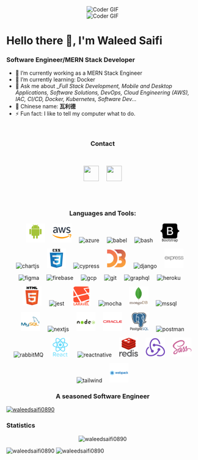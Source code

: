 

<p align="center">
  <img alt="Coder GIF" height=250 width=350 src="https://magiccopy.xyz/assets/images/hadder.gif" />
  <br>
  <img alt="Coder GIF" height=250 width=350 src="https://images.squarespace-cdn.com/content/v1/5769fc401b631bab1addb2ab/1541580611624-TE64QGKRJG8SWAIUS7NS/ke17ZwdGBToddI8pDm48kPoswlzjSVMM-SxOp7CV59BZw-zPPgdn4jUwVcJE1ZvWQUxwkmyExglNqGp0IvTJZamWLI2zvYWH8K3-s_4yszcp2ryTI0HqTOaaUohrI8PI6FXy8c9PWtBlqAVlUS5izpdcIXDZqDYvprRqZ29Pw0o/coding-freak.gif" />
</p>





# Hello there 👋, I'm Waleed Saifi

### Software Engineer/MERN Stack Developer

- 🔭 I’m currently working as a MERN Stack Engineer 
- 🌱 I’m currently learning: Docker
- 💬 Ask me about __Full Stack Development, Mobile and Desktop Applications, Software Solutions, DevOps, Cloud Engineering (AWS), IAC, CI/CD, Docker, Kubernetes, Software Dev..._
- 🧧 Chinese name: __瓦利德__
- ⚡ Fun fact: I like to tell my computer what to do.

<br/>








<h3 align="center">Contact</h3>
<br>
<p align="center">
<a href="https://twitter.com/WaleedSaifi34"><img src="https://www.vectorlogo.zone/logos/twitter/twitter-icon.svg" width="40" height="40"/></a>&nbsp;&nbsp;&nbsp;&nbsp;
<a href="https://www.linkedin.com/in/javascript-web-developer/"><img src="https://www.vectorlogo.zone/logos/linkedin/linkedin-icon.svg" width="40" height="40"/></a>
</p>

<br>
<br>


<h3 align="center">Languages and Tools:</h3>
<p align="center">
    <img src="https://raw.githubusercontent.com/devicons/devicon/master/icons/android/android-original-wordmark.svg" alt="android"  height="50">&nbsp;&nbsp;&nbsp;&nbsp;
    <img src="https://raw.githubusercontent.com/devicons/devicon/master/icons/amazonwebservices/amazonwebservices-original-wordmark.svg" alt="aws"  height="50">&nbsp;&nbsp;&nbsp;&nbsp;
    <img src="https://www.vectorlogo.zone/logos/microsoft_azure/microsoft_azure-icon.svg" alt="azure" height="50">&nbsp;&nbsp;&nbsp;&nbsp;
    <img src="https://www.vectorlogo.zone/logos/babeljs/babeljs-icon.svg" alt="babel"  height="50">&nbsp;&nbsp;&nbsp;&nbsp;
    <img src="https://www.vectorlogo.zone/logos/gnu_bash/gnu_bash-icon.svg" alt="bash"  height="50">&nbsp;&nbsp;&nbsp;&nbsp;
    <img src="https://raw.githubusercontent.com/devicons/devicon/master/icons/bootstrap/bootstrap-plain-wordmark.svg" alt="bootstrap"  height="50">
</p>
<p align="center">
    <img src="https://www.chartjs.org/media/logo-title.svg" alt="chartjs" height="50">&nbsp;&nbsp;&nbsp;&nbsp;
    <img src="https://raw.githubusercontent.com/devicons/devicon/master/icons/css3/css3-original-wordmark.svg" alt="css3"  height="50">&nbsp;&nbsp;&nbsp;&nbsp;
    <img src="https://raw.githubusercontent.com/simple-icons/simple-icons/6e46ec1fc23b60c8fd0d2f2ff46db82e16dbd75f/icons/cypress.svg" alt="cypress"  height="50">&nbsp;&nbsp;&nbsp;&nbsp;
    <img src="https://raw.githubusercontent.com/devicons/devicon/master/icons/d3js/d3js-original.svg" alt="d3js"  height="50">&nbsp;&nbsp;&nbsp;&nbsp;
    <img src="https://cdn.worldvectorlogo.com/logos/django.svg" alt="django" height="50">&nbsp;&nbsp;&nbsp;&nbsp;
    <img src="https://raw.githubusercontent.com/devicons/devicon/master/icons/express/express-original-wordmark.svg" alt="express"  height="50">&nbsp;&nbsp;&nbsp;&nbsp;
</p>
<p align="center">
    <img src="https://www.vectorlogo.zone/logos/figma/figma-icon.svg" alt="figma" height="50">&nbsp;&nbsp;&nbsp;&nbsp;
    <img src="https://www.vectorlogo.zone/logos/firebase/firebase-icon.svg" alt="firebase" height="50">&nbsp;&nbsp;&nbsp;&nbsp;
    <img src="https://www.vectorlogo.zone/logos/google_cloud/google_cloud-icon.svg" alt="gcp" height="50">&nbsp;&nbsp;&nbsp;&nbsp;
    <img src="https://www.vectorlogo.zone/logos/git-scm/git-scm-icon.svg" alt="git"  height="50">&nbsp;&nbsp;&nbsp;&nbsp;
    <img src="https://www.vectorlogo.zone/logos/graphql/graphql-icon.svg" alt="graphql" height="50">&nbsp;&nbsp;&nbsp;&nbsp;
    <img src="https://www.vectorlogo.zone/logos/heroku/heroku-icon.svg" alt="heroku" height="50">&nbsp;&nbsp;&nbsp;&nbsp;
</p>
<p align="center">
    <img src="https://raw.githubusercontent.com/devicons/devicon/master/icons/html5/html5-original-wordmark.svg" alt="html5" height="50">&nbsp;&nbsp;&nbsp;&nbsp;
    <img src="https://www.vectorlogo.zone/logos/jestjsio/jestjsio-icon.svg" alt="jest"  height="50">&nbsp;&nbsp;&nbsp;&nbsp;
    <img src="https://raw.githubusercontent.com/devicons/devicon/master/icons/laravel/laravel-plain-wordmark.svg" alt="laravel" height="50">&nbsp;&nbsp;&nbsp;&nbsp;
    <img src="https://www.vectorlogo.zone/logos/mochajs/mochajs-icon.svg" alt="mocha"  height="50">&nbsp;&nbsp;&nbsp;&nbsp;
    <img src="https://raw.githubusercontent.com/devicons/devicon/master/icons/mongodb/mongodb-original-wordmark.svg" alt="mongodb"  height="50">&nbsp;&nbsp;&nbsp;&nbsp;
    <img src="https://www.svgrepo.com/show/303229/microsoft-sql-server-logo.svg" alt="mssql" height="50">&nbsp;&nbsp;&nbsp;&nbsp;
</p>
<p align="center">
    <img src="https://raw.githubusercontent.com/devicons/devicon/master/icons/mysql/mysql-original-wordmark.svg" alt="mysql" height="50">&nbsp;&nbsp;&nbsp;&nbsp;
    <img src="https://cdn.worldvectorlogo.com/logos/nextjs-2.svg" alt="nextjs"  height="50">&nbsp;&nbsp;&nbsp;&nbsp;
    <img src="https://raw.githubusercontent.com/devicons/devicon/master/icons/nodejs/nodejs-original-wordmark.svg" alt="nodejs"  height="50">&nbsp;&nbsp;&nbsp;&nbsp;
    <img src="https://raw.githubusercontent.com/devicons/devicon/master/icons/oracle/oracle-original.svg" alt="oracle" height="50">&nbsp;&nbsp;&nbsp;&nbsp;
    <img src="https://raw.githubusercontent.com/devicons/devicon/master/icons/postgresql/postgresql-original-wordmark.svg" alt="postgresql" height="50">&nbsp;&nbsp;&nbsp;&nbsp;
    <img src="https://www.vectorlogo.zone/logos/getpostman/getpostman-icon.svg" alt="postman"  height="50">
</p>
<p align="center">
    <img src="https://www.vectorlogo.zone/logos/rabbitmq/rabbitmq-icon.svg" alt="rabbitMQ"  height="50">&nbsp;&nbsp;&nbsp;&nbsp;
    <img src="https://raw.githubusercontent.com/devicons/devicon/master/icons/react/react-original-wordmark.svg" alt="react" height="50">&nbsp;&nbsp;&nbsp;&nbsp;
    <img src="https://reactnative.dev/img/header_logo.svg" alt="reactnative"  height="50">&nbsp;&nbsp;&nbsp;&nbsp;
    <img src="https://raw.githubusercontent.com/devicons/devicon/master/icons/redis/redis-original-wordmark.svg" alt="redis"  height="50">&nbsp;&nbsp;&nbsp;&nbsp;
    <img src="https://raw.githubusercontent.com/devicons/devicon/master/icons/redux/redux-original.svg" alt="redux" height="50">&nbsp;&nbsp;&nbsp;&nbsp;
    <img src="https://raw.githubusercontent.com/devicons/devicon/master/icons/sass/sass-original.svg" alt="sass" height="50">
</p>
<p align="center">
    <img src="https://www.vectorlogo.zone/logos/tailwindcss/tailwindcss-icon.svg" alt="tailwind"  height="50">&nbsp;&nbsp;&nbsp;&nbsp;
    <img src="https://raw.githubusercontent.com/devicons/devicon/d00d0969292a6569d45b06d3f350f463a0107b0d/icons/webpack/webpack-original-wordmark.svg" alt="webpack"  height="50">
    <!-- Add more icons here -->
    <!-- Ensure each line has 6 icons -->
</p>







<h3 align="center">A seasoned Software Engineer</h3>

<p align="left"> <a href="https://github.com/ryo-ma/github-profile-trophy"><img src="https://github-profile-trophy.vercel.app/?username=waleedsaifi0890" alt="waleedsaifi0890" /></a> </p>

<h3 align="left">Statistics</h3>
<p align="left">
</p>


<p align="center">
    <img src="https://github-readme-streak-stats.herokuapp.com/?user=waleedsaifi0890&" alt="waleedsaifi0890" />
</p>
<p float="left">
    <img src="https://github-readme-stats.vercel.app/api/top-langs?username=waleedsaifi0890&show_icons=true&locale=en&layout=compact" alt="waleedsaifi0890" />
    <img src="https://github-readme-stats.vercel.app/api?username=waleedsaifi0890&show_icons=true&locale=en" alt="waleedsaifi0890" />
</p>







